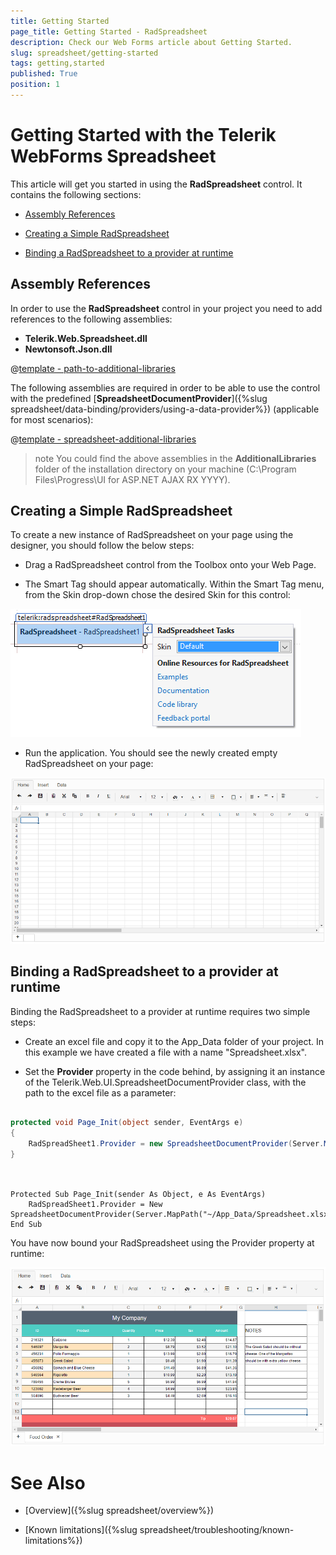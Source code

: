 ```yaml
---
title: Getting Started
page_title: Getting Started - RadSpreadsheet
description: Check our Web Forms article about Getting Started.
slug: spreadsheet/getting-started
tags: getting,started
published: True
position: 1
---
```


# Getting Started with the Telerik WebForms Spreadsheet


This article will get you started in using the **RadSpreadsheet** control. It contains the following sections:


* [Assembly References](#assembly-references)

* [Creating a Simple RadSpreadsheet](#creating-a-simple-radspreadsheet)

* [Binding a RadSpreadsheet to a provider at runtime](#binding-a-radspreadsheet-to-a-provider-at-runtime)



## Assembly References

In order to use the **RadSpreadsheet** control in your project you need to add references to the following assemblies:

* **Telerik.Web.Spreadsheet.dll**
* **Newtonsoft.Json.dll**

@[template - path-to-additional-libraries](/_templates/common/additional-libraries-path.md#additional-libraries-path "assemblies: the needed assemblies, support: They support, isplural: assemblies")

The following assemblies are required in order to be able to use the control with the predefined [**SpreadsheetDocumentProvider**]({%slug spreadsheet/data-binding/providers/using-a-data-provider%}) (applicable for most scenarios):

@[template - spreadsheet-additional-libraries](/_templates/spreadsheet/additional-libraries.md#additional-libraries-explanation)


>note You could find the above assemblies in the **AdditionalLibraries** folder of the installation directory on your machine (C:\Program Files\Progress\UI for ASP.NET AJAX RX YYYY\).
>



## Creating a Simple RadSpreadsheet

To create a new instance of RadSpreadsheet on your page using the designer, you should follow the below steps:

* Drag a RadSpreadsheet control from the Toolbox onto your Web Page.

* The Smart Tag should appear automatically. Within the Smart Tag menu, from the Skin drop-down chose the desired Skin for this control:

![spreadsheet-overview](images/spreadsheet-smart-tag.png "spreadsheet-overview")

* Run the application. You should see the newly created empty RadSpreadsheet on your page:

![spreadsheet-overview](images/new-empty-spreadsheet.png "spreadsheet-overview")



## Binding a RadSpreadsheet to a provider at runtime

Binding the RadSpreadsheet to a provider at runtime requires two simple steps:

* Create an excel file and copy it to the App_Data folder of your project. In this example we have created a file with a name "Spreadsheet.xlsx".

* Set the **Provider** property in the code behind, by assigning it an instance of the Telerik.Web.UI.SpreadsheetDocumentProvider class, with the path to the excel file as a parameter:

````C#

protected void Page_Init(object sender, EventArgs e)
{
	RadSpreadSheet1.Provider = new SpreadsheetDocumentProvider(Server.MapPath("~/App_Data/Spreadsheet.xlsx"));
}
	
````
````VB

Protected Sub Page_Init(sender As Object, e As EventArgs)
	RadSpreadSheet1.Provider = New SpreadsheetDocumentProvider(Server.MapPath("~/App_Data/Spreadsheet.xlsx"))
End Sub

````

You have now bound your RadSpreadsheet using the Provider property at runtime:

![spreadsheet-overview](images/spreadsheet-gettig-started-done.png "spreadsheet-overview")



# See Also

 * [Overview]({%slug spreadsheet/overview%})

 * [Known limitations]({%slug spreadsheet/troubleshooting/known-limitations%})
